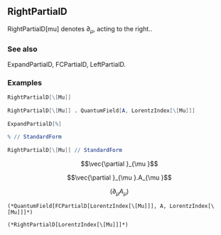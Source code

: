 ##  RightPartialD 

RightPartialD[mu] denotes $\partial _{\mu }$, acting to the right..

###  See also 

ExpandPartialD, FCPartialD, LeftPartialD.

###  Examples 

```mathematica
RightPartialD[\[Mu]] 
 
RightPartialD[\[Mu]] . QuantumField[A, LorentzIndex[\[Mu]]] 
 
ExpandPartialD[%] 
 
% // StandardForm 
 
RightPartialD[\[Mu]] // StandardForm
```

$$\vec{\partial }_{\mu }$$

$$\vec{\partial }_{\mu }.A_{\mu }$$

$$\left.(\partial _{\mu }A_{\mu }\right)$$

```
(*QuantumField[FCPartialD[LorentzIndex[\[Mu]]], A, LorentzIndex[\[Mu]]]*)

(*RightPartialD[LorentzIndex[\[Mu]]]*)
```